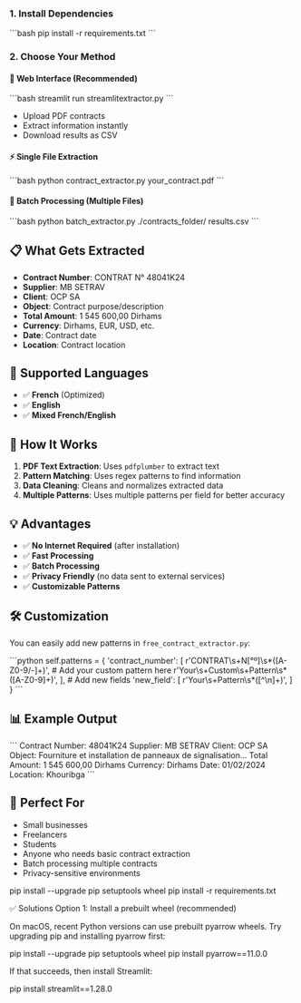

### 1. Install Dependencies
\`\`\`bash
pip install -r requirements.txt
\`\`\`

### 2. Choose Your Method

#### 🌟 Web Interface (Recommended)
\`\`\`bash
streamlit run streamlitextractor.py
\`\`\`
- Upload PDF contracts
- Extract information instantly
- Download results as CSV

#### ⚡ Single File Extraction
\`\`\`bash
python contract_extractor.py your_contract.pdf
\`\`\`

#### 📁 Batch Processing (Multiple Files)
\`\`\`bash
python batch_extractor.py ./contracts_folder/ results.csv
\`\`\`

## 📋 What Gets Extracted

- **Contract Number**: CONTRAT N° 48041K24
- **Supplier**: MB SETRAV
- **Client**: OCP SA
- **Object**: Contract purpose/description
- **Total Amount**: 1 545 600,00 Dirhams
- **Currency**: Dirhams, EUR, USD, etc.
- **Date**: Contract date
- **Location**: Contract location

## 🎯 Supported Languages

- ✅ **French** (Optimized)
- ✅ **English**
- ✅ **Mixed French/English**

## 🔧 How It Works

1. **PDF Text Extraction**: Uses `pdfplumber` to extract text
2. **Pattern Matching**: Uses regex patterns to find information
3. **Data Cleaning**: Cleans and normalizes extracted data
4. **Multiple Patterns**: Uses multiple patterns per field for better accuracy

## 💡 Advantages

- ✅ **No Internet Required** (after installation)
- ✅ **Fast Processing**
- ✅ **Batch Processing**
- ✅ **Privacy Friendly** (no data sent to external services)
- ✅ **Customizable Patterns**

## 🛠️ Customization

You can easily add new patterns in `free_contract_extractor.py`:

\`\`\`python
self.patterns = {
    'contract_number': [
        r'CONTRAT\s+N[°º]\s*([A-Z0-9/\-]+)',
        # Add your custom pattern here
        r'Your\s+Custom\s+Pattern\s*([A-Z0-9]+)',
    ],
    # Add new fields
    'new_field': [
        r'Your\s+Pattern\s*([^\\n]+)',
    ]
}
\`\`\`

## 📊 Example Output

\`\`\`
Contract Number: 48041K24
Supplier: MB SETRAV
Client: OCP SA
Object: Fourniture et installation de panneaux de signalisation...
Total Amount: 1 545 600,00 Dirhams
Currency: Dirhams
Date: 01/02/2024
Location: Khouribga
\`\`\`

## 🎯 Perfect For

- Small businesses
- Freelancers
- Students
- Anyone who needs basic contract extraction
- Batch processing multiple contracts
- Privacy-sensitive environments


pip install --upgrade pip setuptools wheel
pip install -r requirements.txt

✅ Solutions
Option 1: Install a prebuilt wheel (recommended)

On macOS, recent Python versions can use prebuilt pyarrow wheels. Try upgrading pip and installing pyarrow first:

pip install --upgrade pip setuptools wheel
pip install pyarrow==11.0.0


If that succeeds, then install Streamlit:

pip install streamlit==1.28.0